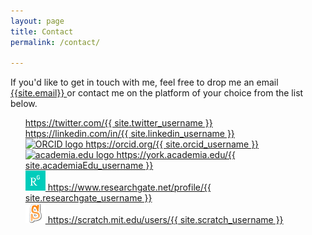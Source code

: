 ```yaml
---
layout: page
title: Contact
permalink: /contact/

---
```


If you'd like to get in touch with me, feel free to drop me an email <a href="mailto:{{site.email}}" >
{{site.email}} </a> or contact me on the platform of your choice from the list below.

<ul style="list-style:none">
  <li>
    <a href="https://twitter.com/{{ site.twitter_username }}">
      <i class="fa fa-twitter-square fa-2x"></i> https://twitter.com/{{ site.twitter_username }}
    </a>
  </li>

  <li>
    <a href="https://linkedin.com/in/{{ site.linkedin_username }}">
      <i class="fa fa-linkedin-square fa-2x"></i> https://linkedin.com/in/{{ site.linkedin_username }}
    </a>
  </li>

  <li>
    <a href="https://orcid.org/{{ site.orcid_username }}">
      <a href="http://orcid.org/{{ site.orcid_username }}"><img alt="ORCID logo" src="http://orcid.org/sites/default/files/images/orcid_32x32.png" width="32" height="32"/> https://orcid.org/{{ site.orcid_username }}</a>
    </a>
  </li>


  <li>
    <a href="https://liverpool.academia.edu/{{ site.academiaEdu_username }}">
      <img alt="academia.edu logo" src="https://a.academia-assets.com/images/academia-logo-redesign-2015-A.svg" width="32" height="32" /> https://york.academia.edu/{{ site.academiaEdu_username }}
    </a>
  </li>

  <li>
    <a href="https://www.researchgate.net/profile/{{ site.researchgate_username }}">
      <img alt="researchgate logo" src="/files/images/RG_square_green.png" width="32" height="32" /> https://www.researchgate.net/profile/{{ site.researchgate_username }}
    </a>
  </li>


  <li>
    <a href="https://scratch.mit.edu/users/{{ site.scratch_username }}">
      <img alt="Scratch Cat Logo" src="/files/images/scratchS.png" width="32" height="32" /> https://scratch.mit.edu/users/{{ site.scratch_username }}
    </a>
  </li>
  </ul>
